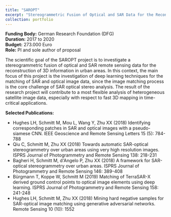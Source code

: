 ```yaml
---
title: "SAROPT"
excerpt: "Stereogrammetric Fusion of Optical and SAR Data for the Reconstruction of Urban Scenes (2017-2020)<br/><img src='/images/Psiam.png' height='3000'>"
collection: portfolio
---
```


__Funding Body:__ German Research Foundation (DFG)  
__Duration:__ 2017 to 2020  
__Budget:__ 273.000 Euro  
__Role:__ PI and sole author of proposal

The scientific goal of the SAROPT project is to investigate a stereogrammetric fusion of optical and SAR remote sensing data for the reconstruction of 3D information in urban areas. In this context, the main focus of this project is the investigation of deep learning techniques for the matching of SAR and optical image data, since the image matching process is the core challenge of SAR optical stereo analysis. The result of the research project will contribute to a most flexible analysis of heterogeneous satellite image data, especially with respect to fast 3D mapping in time-critical applications.

__Selected Publications:__
- Hughes LH, Schmitt M, Mou L, Wang Y, Zhu XX (2018) Identifying corresponding patches in SAR and optical images with a pseudo-siamese CNN. IEEE Geoscience and Remote Sensing Letters 15 (5): 784-788
- Qiu C, Schmitt M, Zhu XX (2018) Towards automatic SAR-optical stereogrammetry over urban areas using very high resolution images. ISPRS Journal of Photogrammetry and Remote Sensing 138: 218-231
- Bagheri H, Schmitt M, d'Angelo P, Zhu XX (2018) A framework for SAR-optical stereogrammetry over urban areas. ISPRS Journal of Photogrammetry and Remote Sensing 146: 389-408
- Bürgmann T, Koppe W, Schmitt M (2019) Matching of TerraSAR-X derived ground control points to optical image elements using deep learning. ISPRS Journal of Photogrammetry and Remote Sensing 158: 241-248
- Hughes LH, Schmitt M, Zhu XX (2018) Mining hard negative samples for SAR-optical image matching using generative adversarial networks. Remote Sensing 10 (10): 1552


